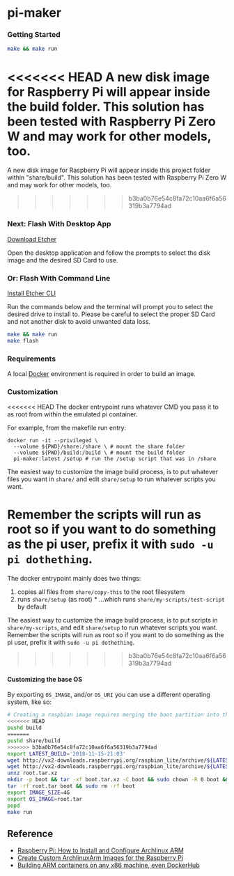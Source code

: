 
# pi-maker

### Getting Started

```bash
make && make run
```

<<<<<<< HEAD
A new disk image for Raspberry Pi will appear inside the **build** folder. This solution has been tested with Raspberry Pi Zero W and may work for other models, too.
=======
A new disk image for Raspberry Pi will appear inside this project folder within "share/build". This solution has been tested with Raspberry Pi Zero W and may work for other models, too.
>>>>>>> b3ba0b76e54c8fa72c10aa6f6a56319b3a7794ad

### Next: Flash With Desktop App

[Download Etcher](http://etcher.io)

Open the desktop application and follow the prompts to select the disk image and the desired SD Card to use.

### Or: Flash With Command Line

[Install Etcher CLI](https://etcher.io/cli/)

Run the commands below and the terminal will prompt you to select the desired drive to install to. Please be careful to select the proper SD Card and not another disk to avoid unwanted data loss.

```bash
make && make run
make flash
```

### Requirements

A local [Docker](https://www.docker.com/community-edition) environment is required in order to build an image.

### Customization

<<<<<<< HEAD
The docker entrypoint runs whatever CMD you pass it to as root from within the emulated pi container.

For example, from the makefile run entry:

    docker run -it --privileged \
      --volume ${PWD}/share:/share \ # mount the share folder
      --volume ${PWD}/build:/build \ # mount the build folder
      pi-maker:latest /setup # run the /setup script that was in /share

The easiest way to customize the image build process, is to put whatever files you want in `share/` and edit `share/setup` to run whatever scripts you want.

Remember the scripts will run as root so if you want to do something as the pi user, prefix it with `sudo -u pi dothething`.
=======
The docker entrypoint mainly does two things:

  1. copies all files from `share/copy-this` to the root filesystem
  2. runs `share/setup` (as root)
    * ...which runs `share/my-scripts/test-script` by default

The easiest way to customize the image build process, is to put scripts in `share/my-scripts`,
and edit `share/setup` to run whatever scripts you want. Remember the scripts will run as root
so if you want to do something as the pi user, prefix it with `sudo -u pi dothething`.
>>>>>>> b3ba0b76e54c8fa72c10aa6f6a56319b3a7794ad

#### Customizing the base OS

By exporting `OS_IMAGE`, and/or `OS_URI` you can use a different operating system, like so:

```bash
# Creating a raspbian image requires merging the boot partition into the root tar
<<<<<<< HEAD
pushd build
=======
pushd share/build
>>>>>>> b3ba0b76e54c8fa72c10aa6f6a56319b3a7794ad
export LATEST_BUILD='2018-11-15-21:03'
wget http://vx2-downloads.raspberrypi.org/raspbian_lite/archive/${LATEST_BUILD}/boot.tar.xz
wget http://vx2-downloads.raspberrypi.org/raspbian_lite/archive/${LATEST_BUILD}/root.tar.xz
unxz root.tar.xz
mkdir -p boot && tar -xf boot.tar.xz -C boot && sudo chown -R 0 boot && sudo chgrp -R 0 boot
tar -rf root.tar boot && sudo rm -rf boot
export IMAGE_SIZE=4G
export OS_IMAGE=root.tar
popd
make run
```

## Reference
- [Raspberry Pi: How to Install and Configure Archlinux ARM](http://populationinversion.com/posts/raspberrypi-install-and-configure-archlinux-arm/)
- [Create Custom ArchlinuxArm Images for the Raspberry Pi](https://disconnected.systems/blog/raspberry-pi-archlinuxarm-setup)
- [Building ARM containers on any x86 machine, even DockerHub](https://resin.io/blog/building-arm-containers-on-any-x86-machine-even-dockerhub/)
